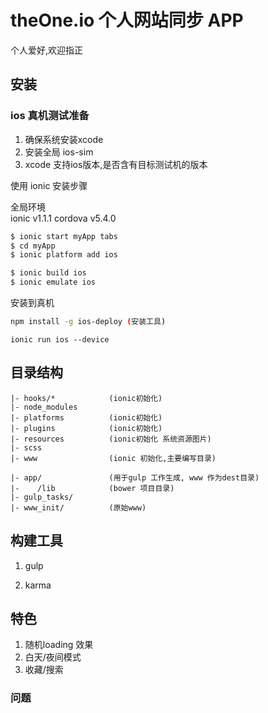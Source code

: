 # theOne.io 个人网站同步 APP

个人爱好,欢迎指正

## 安装

### ios 真机测试准备
1. 确保系统安装xcode
2. 安装全局 ios-sim
3. xcode 支持ios版本,是否含有目标测试机的版本

使用 ionic 安装步骤

全局环境  
ionic v1.1.1
cordova v5.4.0


```bash
$ ionic start myApp tabs
$ cd myApp
$ ionic platform add ios

$ ionic build ios
$ ionic emulate ios
```

安装到真机

```bash
npm install -g ios-deploy (安装工具)
```

```shell
ionic run ios --device
```

## 目录结构

```
|- hooks/*            (ionic初始化)
|- node_modules
|- platforms          (ionic初始化)
|- plugins            (ionic初始化)
|- resources          (ionic初始化 系统资源图片)
|- scss
|- www                (ionic 初始化,主要编写目录)

|- app/               (用于gulp 工作生成, www 作为dest目录)
|-    /lib            (bower 项目目录)
|- gulp_tasks/
|- www_init/          (原始www)
```



## 构建工具

1. gulp

2. karma

## 特色

1. 随机loading 效果
2. 白天/夜间模式
3. 收藏/搜索


### 问题
